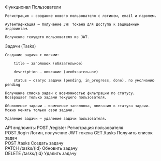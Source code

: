 Функционал
Пользователи

    Регистрация — создание нового пользователя с логином, email и паролем.

    Аутентификация — получение JWT токена для доступа к защищённым эндпоинтам.

    Получение текущего пользователя из JWT.

Задачи (Tasks)

    Создание задачи с полями:

        title — заголовок (обязательное)

        description — описание (необязательное)

        status — статус задачи (pending, in_progress, done), по умолчанию pending

    Получение списка задач с возможностью фильтрации по статусу. Возвращает только задачи текущего пользователя.

    Обновление задачи — изменение заголовка, описания и статуса задачи. Можно менять только свои задачи.

    Удаление задачи — удаление задачи пользователя.

API эндпоинты
POST	/register	Регистрация пользователя	
POST	/login	Логин, получение JWT токена	
GET	/tasks	Получить список задач	 
POST	/tasks	Создать задачу	 
PATCH	/tasks/{id}	Обновить задачу	 
DELETE	/tasks/{id}	Удалить задачу	 
